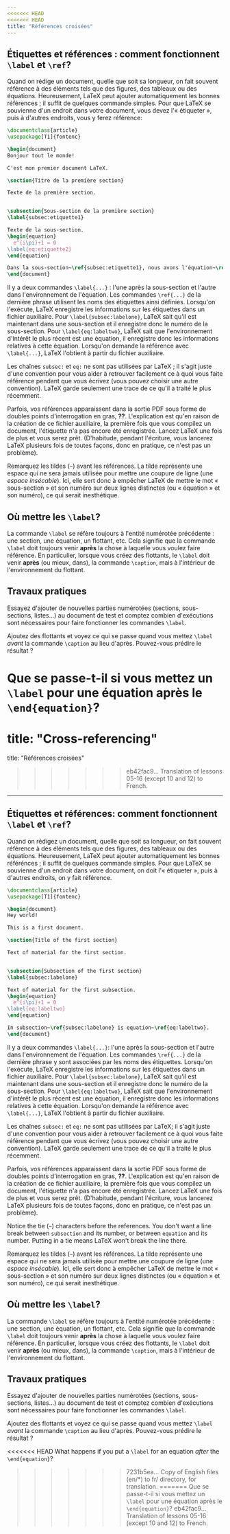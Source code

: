 ```yaml
---
<<<<<<< HEAD
<<<<<<< HEAD
title: "Références croisées"
---
```


## Étiquettes et références : comment fonctionnent `\label` et `\ref`?

Quand on rédige un document, quelle que soit sa longueur, on fait souvent
référence à des éléments tels que des figures, des tableaux ou des équations.
Heureusement, LaTeX peut ajouter automatiquement les bonnes références ;
il suffit de quelques commande simples. Pour que LaTeX se souvienne d'un endroit
dans votre document, vous devez l'« étiqueter », puis à d'autres endroits,
vous y ferez référence:

```latex
\documentclass{article}
\usepackage[T1]{fontenc}

\begin{document}
Bonjour tout le monde!

C'est mon premier document LaTeX.

\section{Titre de la première section}

Texte de la première section.


\subsection{Sous-section de la première section}
\label{subsec:etiquette1}

Texte de la sous-section.
\begin{equation}
  e^{i\pi}+1 = 0
\label{eq:etiquette2}
\end{equation}

Dans la sous-section~\ref{subsec:etiquette1}, nous avons l'équation~\ref{eq:etiquette2}.
\end{document}
```

Il y a deux commandes `\label{...}` : l'une après la sous-section et l'autre
dans l'environnement de l'équation. Les commandes `\ref{...}` de la dernière
phrase utilisent les noms des étiquettes ainsi définies. Lorsqu'on l'exécute,
LaTeX enregistre les informations sur les étiquettes dans un fichier auxiliaire.
Pour `\label{subsec:labelone}`, LaTeX sait qu'il est maintenant dans une
sous-section et il enregistre donc le numéro de la sous-section.
Pour `\label{eq:labeltwo}`, LaTeX sait que l'environnement d'intérêt le plus
récent est une équation, il enregistre donc les informations relatives à cette
équation. Lorsqu'on demande la référence avec `\label{...}`, LaTeX l'obtient
à partir du fichier auxiliaire.

Les chaînes `subsec:` et `eq:` ne sont pas utilisées par LaTeX ; il s'agit juste
d'une convention pour vous aider à retrouver facilement ce à quoi vous faite
référence pendant que vous écrivez (vous pouvez choisir une autre convention).
LaTeX garde seulement une trace de ce qu'il a traité le plus récemment.

Parfois, vos références apparaissent dans la sortie PDF sous forme de doubles
points d'interrogation en gras, **??**. L'explication est qu'en raison de la
création de ce fichier auxiliaire, la première fois que vous compilez un
document, l'étiquette n'a pas encore été enregistrée. Lancez LaTeX une fois de
plus et vous serez prêt. (D'habitude, pendant l'écriture, vous lancerez LaTeX
plusieurs fois de toutes façons, donc en pratique, ce n'est pas un problème).

Remarquez les tildes (`~`) avant les références. La tilde représente une espace
qui ne sera jamais utilisée pour mettre une coupure de ligne (une
_espace insécable_). Ici, elle sert donc à empêcher LaTeX de mettre le mot
« sous-section » et son numéro sur deux lignes distinctes (ou « équation » et
son numéro), ce qui serait inesthétique.


## Où mettre les `\label`?

La commande `\label` se réfère toujours à l'entité numérotée précédente : une
section, une équation, un flottant, etc. Cela signifie que la commande `\label`
doit toujours venir **après** la chose à laquelle vous voulez faire référence.
En particulier, lorsque vous créez des flottants, le `\label` doit venir
**après** (ou mieux, dans), la commande `\caption`, mais à l'intérieur de
l'environnement du flottant.


## Travaux pratiques

Essayez d'ajouter de nouvelles parties numérotées (sections, sous-sections,
listes&hellip;) au document de test et comptez combien d'exécutions sont
nécessaires pour faire fonctionner les commandes `\label`.

Ajoutez des flottants et voyez ce qui se passe quand vous mettez `\label`
_avant_ la commande `\caption` au lieu d'après. Pouvez-vous prédire le résultat ?

Que se passe-t-il si vous mettez un `\label` pour une équation après le
`\end{equation}`?
=======
title: "Cross-referencing"
=======
title: "Références croisées"
>>>>>>> eb42fac9... Translation of lessons 05-16 (except 10 and 12) to French.
---

## Étiquettes et références: comment fonctionnent `\label` et `\ref`?

Quand on rédigez un document, quelle que soit sa longueur, on fait souvent référence à des éléments tels que des figures, des tableaux ou des équations. Heureusement, LaTeX peut ajouter automatiquement les bonnes référénces ; il suffit de quelques commande simples. Pour que LaTeX se souvienne d'un endroit dans votre document, on doit l'« étiqueter », puis à d'autres endroits, on y fait référence.

```latex
\documentclass{article}
\usepackage[T1]{fontenc}

\begin{document}
Hey world!

This is a first document.

\section{Title of the first section}

Text of material for the first section.


\subsection{Subsection of the first section}
\label{subsec:labelone}

Text of material for the first subsection.
\begin{equation}
  e^{i\pi}+1 = 0
\label{eq:labeltwo}
\end{equation}

In subsection~\ref{subsec:labelone} is equation~\ref{eq:labeltwo}.
\end{document}
```

Il y a deux commandes `\label{...}`: l'une après la sous-section et l'autre dans l'environnement de l'équation. Les commandes `\ref{...}` de la dernière phrase y sont associées par les noms des étiquettes. Lorsqu'on l'exécute, LaTeX enregistre les informations sur les étiquettes dans un fichier auxiliaire. Pour `\label{subsec:labelone}`, LaTeX sait qu'il est maintenant dans une sous-section et il enregistre donc le numéro de la sous-section. Pour `\label{eq:labeltwo}`, LaTeX sait que l'environnement d'intérêt le plus récent est une équation, il enregistre donc les informations relatives à cette équation. Lorsqu'on demande la référence avec `\label{...}`, LaTeX l'obtient à partir du fichier auxiliaire.

Les chaînes `subsec:` et `eq:` ne sont pas utilisées par LaTeX; il s'agit juste d'une convention pour vous aider à retrouver facilement ce à quoi vous faite référence pendant que vous écrivez (vous pouvez choisir une autre convention). LaTeX garde seulement une trace de ce qu'il a traité le plus récemment.

Parfois, vos références apparaissent dans la sortie PDF sous forme de doubles points d'interrogation en gras, **??**. L'explication est qu'en raison de la création de ce fichier auxiliaire, la première fois que vous compilez un document, l'étiquette n'a pas encore été enregistrée. Lancez LaTeX une fois de plus et vous serez prêt. (D'habitude, pendant l'écriture, vous lancerez LaTeX plusieurs fois de toutes façons, donc en pratique, ce n'est pas un problème).

Notice the tie (`~`) characters before the references.
You don't want a line break between `subsection` and its number, or
between `equation` and its number.
Putting in a tie means LaTeX won't break the line there.

Remarquez les tildes (`~`) avant les références. La tilde représente une espace qui ne sera jamais utilisée pour mettre une coupure de ligne (une _espace insécable_). Ici, elle sert donc à empêcher LaTeX de mettre le mot « sous-section » et son numéro sur deux lignes distinctes (ou « équation » et son numéro), ce qui serait inesthétique.


## Où mettre les `\label`?

La commande `\label` se réfère toujours à l'entité numérotée précédente : une section, une équation, un flottant, etc. Cela signifie que la commande `\label` doit toujours venir **après** la chose à laquelle vous voulez faire référence. En particulier, lorsque vous créez des flottants, le `\label` doit venir **après** (ou mieux, dans), la commande `\caption`, mais à l'intérieur de l'environnement du flottant.


## Travaux pratiques

Essayez d'ajouter de nouvelles parties numérotées (sections, sous-sections, listes...) au document de test et comptez combien d'exécutions sont nécessaires pour faire fonctionner les commandes `\label`.

Ajoutez des flottants et voyez ce qui se passe quand vous mettez `\label` _avant_ la commande `\caption` au lieu d'après. Pouvez-vous prédire le résultat ?

<<<<<<< HEAD
What happens if you put a `\label` for an equation _after_ the `\end{equation}`?
>>>>>>> 7231b5ea... Copy of English files (en/*) to fr/ directory, for translation.
=======
Que se passe-t-il si vous mettez un `\label` pour une équation après le `\end{equation}`?
>>>>>>> eb42fac9... Translation of lessons 05-16 (except 10 and 12) to French.

